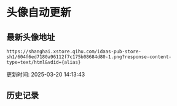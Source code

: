 # 头像自动更新

## 最新头像地址
```
https://shanghai.xstore.qihu.com/idaas-pub-store-sh1/604f6ed7180a96112f7c175b08684d80-1.png?response-content-type=text/html&vdid={alias}
```

更新时间: 2025-03-20 14:13:43

## 历史记录

